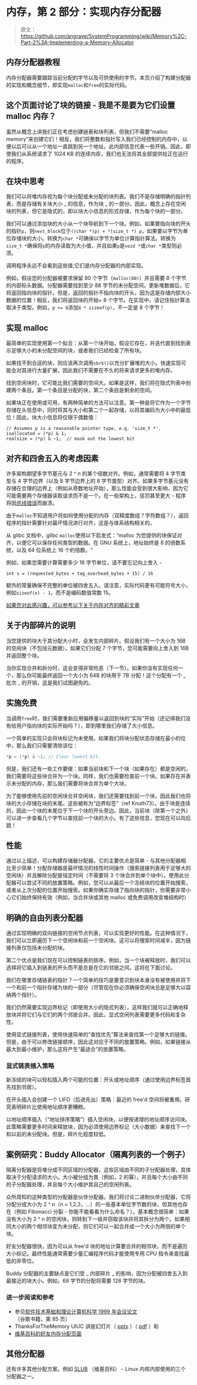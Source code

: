 # 内存，第 2 部分：实现内存分配器

> 原文：<https://github.com/angrave/SystemProgramming/wiki/Memory%2C-Part-2%3A-Implementing-a-Memory-Allocator>

## 内存分配器教程

内存分配器需要跟踪当前分配的字节以及可供使用的字节。本页介绍了构建分配器的实现和概念细节，即实现`malloc`和`free`的实际代码。

## 这个页面讨论了块的链接 - 我是不是要为它们设置 malloc 内存？

虽然从概念上讲我们正在考虑创建链表和块列表，但我们不需要“malloc memory”来创建它们！相反，我们将整数和指针写入我们已经控制的内存中，以便以后可以从一个地址一直跳到另一个地址。此内部信息代表一些开销。因此，即使我们从系统请求了 1024 KB 的连续内存，我们也无法将其全部提供给正在运行的程序。

## 在块中思考

我们可以将堆内存视为每个块分配或未分配的块列表。我们不是存储明确的指针列表，而是存储有关块大小 _ 的信息，作为块 _ 的一部分。因此，概念上存在空闲块的列表，但它是隐式的，即以块大小信息的形式存储，作为每个块的一部分。

我们可以通过添加块的大小从一个块导航到下一个块。例如，如果要指向块的开头的指针`p`，则`next_block`位于`((char *)p) + *(size_t *) p`，如果要以字节为单位存储块的大小。转换为`char *`可确保以字节为单位计算指针算法。转换为`size_t *`确保将`p`的内存读取为大小值，并且如果`p`是`void *`或`char *`类型则必须。

调用程序永远不会看到这些值;它们是内存分配器的内部实现。

例如，假设您的分配器被要求保留 80 个字节（`malloc(80)`）并且需要 8 个字节的内部标头数据。分配器需要找到至少 88 字节的未分配空间。更新堆数据后，它将返回指向块的指针。但是，返回的指针不指向块的开头，因为这是存储内部大小数据的位置！相反，我们将返回块的开始+ 8 个字节。在实现中，请记住指针算法取决于类型。例如，`p += 8`添加`8 * sizeof(p)`，不一定是 8 个字节！

## 实现 malloc

最简单的实现使用第一个拟合：从第一个块开始，假设它存在，并迭代直到找到表示足够大小的未分配空间的块，或者我们已经检查了所有块。

如果找不到合适的块，则应该再次调用`sbrk()`以充分扩展堆的大小。快速实现可能会对其进行大量扩展，因此我们不需要在不久的将来请求更多的堆内存。

找到空闲块时，它可能比我们需要的空间大。如果是这样，我们将在隐式列表中创建两个条目。第一个条目是分配的块，第二个条目是剩余的空间。

如果块正在使用或可用，有两种简单的方法可以注意。第一种是将它作为一个字节存储在头信息中，同时将其与大小和第二个一起存储，以将其编码为大小中的最低位！因此，块大小信息将仅限于偶数值：

```
// Assumes p is a reasonable pointer type, e.g. 'size_t *'.
isallocated = (*p) & 1;
realsize = (*p) & ~1;  // mask out the lowest bit 
```

## 对齐和四舍五入的考虑因素

许多架构期望多字节基元与 2 ^ n 的某个倍数对齐。例如，通常需要将 4 字节类型与 4 字节边界（以及 8 字节边界上的 8 字节类型）对齐。如果多字节基元没有存储在合理的边界上（例如从奇数地址开始），那么性能会受到很大影响，因为它可能需要两个存储器读取请求而不是一个。在一些架构上，惩罚甚至更大 - 程序将因[总线错误](http://en.wikipedia.org/wiki/Bus_error#Unaligned_access)而崩溃。

由于`malloc`不知道用户将如何使用分配的内存（双精度数组？字符数组？），返回程序的指针需要针对最坏情况进行对齐，这是与体系结构相关的。

从 glibc 文档中，glibc `malloc`使用以下启发式：“malloc 为您提供的块保证对齐，以便它可以保存任何类型的数据。在 GNU 系统上，地址始终是 8 的倍数系统，以及 64 位系统上 16 个的倍数。“

例如，如果您需要计算需要多少 16 字节单位，请不要忘记向上舍入 -

```
int s = (requested_bytes + tag_overhead_bytes + 15) / 16 
```

额外的常量确保不完整的单位被四舍五入。请注意，实际代码更有可能符号大小，例如`sizeof(x) - 1`，而不是编码数值常数 15。

[如果您对此感兴趣，可以参考以下关于内存对齐的精彩文章](http://www.ibm.com/developerworks/library/pa-dalign/)

## 关于内部碎片的说明

当您提供的块大于其分配大小时，会发生内部碎片。假设我们有一个大小为 16B 的空闲块（不包括元数据）。如果它们分配 7 个字节，您可能需要向上舍入到 16B 并返回整个块。

当你实现合并和拆分时，这会变得非常险恶（下一节）。如果你没有实现任何一个，那么你可能最终返回一个大小为 64B 的块用于 7B 分配！这个分配有一个 _ 批次 _ 的开销，这是我们试图避免的。

## 实施免费

当调用`free`时，我们需要重新应用偏移量以返回到块的“实际”开始（还记得我们没有给用户指向块的实际开始吗？），即到哪里我们存储了大小信息。

一个简单的实现只会将块标记为未使用。如果我们将块分配状态存储在最小的位中，那么我们只需要清除该位：

```c
*p = (*p) & ~1; // Clear lowest bit 
```

但是，我们还有一些工作要做：如果当前块和下一个块（如果存在）都是空闲的，我们需要将这些块合并为一个块。同样，我们也需要检查前一个块。如果存在并表示未分配的内存，那么我们需要将块合并为单个大块。

为了能够使用先前的空闲块合并空闲块，我们还需要找到前一个块，因此我们也将块的大小存储在块的末尾。这些被称为“边界标签”（ref Knuth73）。由于块是连续的，因此一个块的末尾位于下一个块的开头旁边。因此，当前块（除第一个之外）可以进一步查看几个字节以查找前一个块的大小。有了这些信息，您现在可以向后跳！

## 性能

通过以上描述，可以构建存储器分配器。它的主要优点是简单 - 与其他分配器相比至少简单！分配存储器是最坏情况的线性时间操作（搜索链接列表用于足够大的空闲块）并且解除分配是恒定时间（不需要将 3 个块合并到单个块中）。使用此分配器可以尝试不同的放置策略。例如，您可以从最后一个冻结块的位置开始搜索，或者从上次分配的位置开始搜索。如果你确实存储了指向块的指针，你需要非常小心它们始终保持有效（例如，当合并块或其他 malloc 或免费调用改变堆结构时）

## 明确的自由列表分配器

通过实现明确的双向链接的空闲节点列表，可以实现更好的性能。在这种情况下，我们可以立即遍历下一个空闲块和前一个空闲块。这可以将搜索时间减半，因为链接列表仅包括未分配的块。

第二个优点是我们现在可以控制链表的排序。例如，当一个块被释放时，我们可以选择将它插入到链表的开头而不是总是在它的邻居之间。这将在下面讨论。

我们在哪里存储链表的指针？一个简单的技巧是要意识到块本身没有被使用并将下一个和前一个指针存储为块的一部分（尽管现在你必须确保空闲块总是足够大以容纳两个指针）。

我们仍然需要实现边界标记（即使用大小的隐式列表），这样我们就可以正确地释放块并将它们与它们的两个邻居合并。因此，显式空闲列表需要更多代码和复杂性。

使用显式链接列表，使用快速简单的“查找优先”算法来查找第一个足够大的链接。但是，由于可以修改链接顺序，因此这对应于不同的放置策略。例如，如果链接从最大到最小维护，那么这将产生“最适合”的放置策略。

### 显式链表插入策略

新冻结的块可以轻松插入两个可能的位置：开头或地址顺序（通过使用边界标签首先找到邻居）。

在开头插入会创建一个 LIFO（后进先出）策略：最近的 free'd 空间将被重用。研究表明碎片比使用地址顺序更糟糕。

以地址顺序插入（“地址排序策略”）插入空闲块，以便按递增的地址顺序访问块。此策略需要更多时间来释放块，因为必须使用边界标记（大小数据）来查找下一个和以前的未分配块。但是，碎片化程度较低。

## 案例研究：Buddy Allocator（隔离列表的一个例子）

隔离分配器是将堆分成不同区域的分配器，这些区域由不同的子分配器处理，具体取决于分配请求的大小。大小被分组为类（例如，2 的幂），并且每个大小由不同的子分配器处理，并且每个大小维护其自己的空闲列表。

众所周知的这种类型的分配器是伙伴分配器。我们将讨论二进制伙伴分配器，它将分配分成大小为 2 ^ n（n = 1,2,3，...）的一些基本单位字节数的块，但其他也存在（例如 Fibonacci 分裂 - 你能不能看看为什么命名？）。基本概念很简单：如果没有大小为 2 ^ n 的空闲块，则转到下一级并窃取该块并将其拆分为两个。如果相同大小的两个相邻块变为未分配，则它们可以一起合并成一个大小为两倍的单个块。

好友分配器很快，因为可以从 free'd 块的地址计算要合并的相邻块，而不是遍历大小标记。最终性能通常需要少量汇编程序代码才能使用专用 CPU 指令来查找最低的非零位。

Buddy 分配器的主要缺点是它们受 _ 内部碎片 _ 的影响，因为分配被四舍五入到最接近的块大小。例如，68 字节的分配将需要 128 字节的块。

### 进一步阅读和参考

*   参见[软件技术基础和理论计算机科学 1999 年会议论文](http://books.google.com/books?id=0uHME7EfjQEC&lpg=PP1&pg=PA85#v=onepage&q&f=false)（谷歌书籍，第 85 页）
*   ThanksForTheMemory UIUC 讲座幻灯片（ [pptx](https://subversion.ews.illinois.edu/svn/sp17-cs241/_shared/wikifiles/CS241-05-ThanksForTheMemorySlides.pptx) ）（ [pdf](https://subversion.ews.illinois.edu/svn/sp17-cs241/_shared/wikifiles/CS241-05-ThanksForTheMemorySlides.pdf) ）和
*   [维基百科的好友内存分配页面](http://en.wikipedia.org/wiki/Buddy_memory_allocation)

## 其他分配器

还有许多其他分配方案。例如 [SLUB](http://en.wikipedia.org/wiki/SLUB_%28software%29) （维基百科） - Linux 内核内部使用的三个分配器之一。